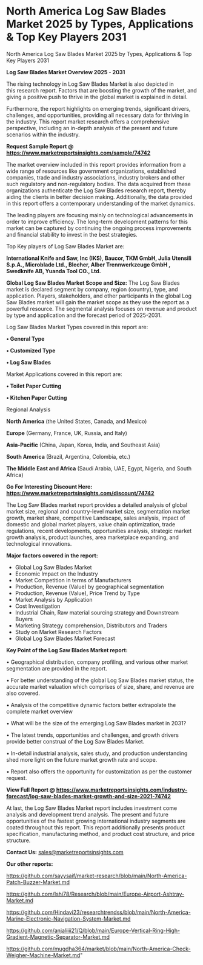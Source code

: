 # North America Log Saw Blades Market 2025 by Types, Applications & Top Key Players 2031
 North America Log Saw Blades Market 2025 by Types, Applications & Top Key Players 2031

<Strong> Log Saw Blades Market Overview 2025 - 2031</strong>

The rising technology in Log Saw Blades Market is also depicted in this research report. Factors that are boosting the growth of the market, and giving a positive push to thrive in the global market is explained in detail.

Furthermore, the report highlights on emerging trends, significant drivers, challenges, and opportunities, providing all necessary data for thriving in the industry. This report market research offers a comprehensive perspective, including an in-depth analysis of the present and future scenarios within the industry.

<strong>Request Sample Report @ <a href=https://www.marketreportsinsights.com/sample/74742>https://www.marketreportsinsights.com/sample/74742</a></strong>

The market overview included in this report provides information from a wide range of resources like government organizations, established companies, trade and industry associations, industry brokers and other such regulatory and non-regulatory bodies. The data acquired from these organizations authenticate the Log Saw Blades research report, thereby aiding the clients in better decision making. Additionally, the data provided in this report offers a contemporary understanding of the market dynamics.

The leading players are focusing mainly on technological advancements in order to improve efficiency. The long-term development patterns for this market can be captured by continuing the ongoing process improvements and financial stability to invest in the best strategies.

Top Key players of Log Saw Blades Market are:

<strong>International Knife and Saw, Inc (IKS), Baucor, TKM GmbH, Julia Utensili S.p.A., Microblade Ltd., Blecher, Alber Trennwerkzeuge GmbH , Swedknife AB, Yuanda Tool CO., Ltd.</strong>

<strong><b>Global Log Saw Blades Market Scope and Size:</b></strong>
The Log Saw Blades market is declared segment by company, region (country), type, and application. Players, stakeholders, and other participants in the global Log Saw Blades market will gain the market scope as they use the report as a powerful resource. The segmental analysis focuses on revenue and product by type and application and the forecast period of 2025-2031.

Log Saw Blades Market Types covered in this report are:

<strong>• General Type

• Customized Type

• Log Saw Blades</strong>

Market Applications covered in this report are:

<strong>• Toilet Paper Cutting

• Kitchen Paper Cutting</strong> 

Regional Analysis

<strong>North America</strong> (the United States, Canada, and Mexico)

<strong>Europe</strong> (Germany, France, UK, Russia, and Italy)

<strong>Asia-Pacific</strong> (China, Japan, Korea, India, and Southeast Asia)

<strong>South America</strong> (Brazil, Argentina, Colombia, etc.)

<strong>The Middle East and Africa</strong> (Saudi Arabia, UAE, Egypt, Nigeria, and South Africa)

<strong>Go For Interesting Discount Here: <a href=https://www.marketreportsinsights.com/discount/74742>https://www.marketreportsinsights.com/discount/74742</a></strong>

The Log Saw Blades market report provides a detailed analysis of global market size, regional and country-level market size, segmentation market growth, market share, competitive Landscape, sales analysis, impact of domestic and global market players, value chain optimization, trade regulations, recent developments, opportunities analysis, strategic market growth analysis, product launches, area marketplace expanding, and technological innovations.

<strong><b>Major factors covered in the report:</b></strong>
<ul>
  <li>Global Log Saw Blades Market </li>
  <li>Economic Impact on the Industry</li>
  <li>Market Competition in terms of Manufacturers</li>
  <li>Production, Revenue (Value) by geographical segmentation</li>
  <li>Production, Revenue (Value), Price Trend by Type</li>
  <li>Market Analysis by Application</li>
  <li>Cost Investigation</li>
  <li>Industrial Chain, Raw material sourcing strategy and Downstream Buyers</li>
  <li>Marketing Strategy comprehension, Distributors and Traders</li>
  <li>Study on Market Research Factors</li>
  <li>Global Log Saw Blades Market Forecast</li>
</ul>

<strong><b>Key Point of the Log Saw Blades Market report:</b></strong>

• Geographical distribution, company profiling, and various other market segmentation are provided in the report.

• For better understanding of the global Log Saw Blades market status, the accurate market valuation which comprises of size, share, and revenue are also covered.

• Analysis of the competitive dynamic factors better extrapolate the complete market overview

• What will be the size of the emerging Log Saw Blades market in 2031?

• The latest trends, opportunities and challenges, and growth drivers provide better construal of the Log Saw Blades Market.

• In-detail industrial analysis, sales study, and production understanding shed more light on the future market growth rate and scope.

• Report also offers the opportunity for customization as per the customer request.

<strong><b>View Full Report @ <a href=https://www.marketreportsinsights.com/industry-forecast/log-saw-blades-market-growth-and-size-2021-74742>https://www.marketreportsinsights.com/industry-forecast/log-saw-blades-market-growth-and-size-2021-74742</a></b></strong>


At last, the Log Saw Blades Market report includes investment come analysis and development trend analysis. The present and future opportunities of the fastest growing international industry segments are coated throughout this report. This report additionally presents product specification, manufacturing method, and product cost structure, and price structure.

<strong>Contact Us:</strong>
sales@marketreportsinsights.com

<strong>Our other reports:</strong>

<a href=https://github.com/sayysaif/market-research/blob/main/North-America-Patch-Buzzer-Market.md>https://github.com/sayysaif/market-research/blob/main/North-America-Patch-Buzzer-Market.md</a>

<a href=https://github.com/Ishi78/Research/blob/main/Europe-Airport-Ashtray-Market.md>https://github.com/Ishi78/Research/blob/main/Europe-Airport-Ashtray-Market.md</a>

<a href=https://github.com/Hindavi23/researchtrendss/blob/main/North-America-Marine-Electronic-Navigation-System-Market.md>https://github.com/Hindavi23/researchtrendss/blob/main/North-America-Marine-Electronic-Navigation-System-Market.md</a>

<a href=https://github.com/anjaliiii21/Q/blob/main/Europe-Vertical-Ring-High-Gradient-Magnetic-Separator-Market.md>https://github.com/anjaliiii21/Q/blob/main/Europe-Vertical-Ring-High-Gradient-Magnetic-Separator-Market.md</a>

<a href=https://github.com/mugdha364/market/blob/main/North-America-Check-Weigher-Machine-Market.md>https://github.com/mugdha364/market/blob/main/North-America-Check-Weigher-Machine-Market.md</a>"
